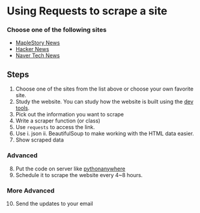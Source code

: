 # Using Requests to scrape a site

### Choose one of the following sites
- [MapleStory News](https://maplestory.nexon.com/News/Notice)
- [Hacker News](https://thehackernews.com/)
- [Naver Tech News](https://news.naver.com/main/main.naver?mode=LSD&mid=shm&sid1=105)


## Steps
1. Choose one of the sites from the list above or choose your own favorite site.
2. Study the website. You can study how the website is built using the [dev tools](https://blog.naver.com/comparkwb/222661134664).
3. Pick out the information you want to scrape
4. Write a scraper function (or class)
5. Use `requests` to access the link.
6. Use 
    i. json
    ii. BeautifulSoup
    to make working with the HTML data easier.
7. Show scraped data

### Advanced
8. Put the code on server like [pythonanywhere](https://www.pythonanywhere.com/)
9. Schedule it to scrape the website every 4~8 hours.

### More Advanced
10. Send the updates to your email